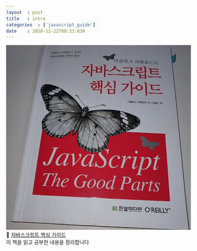 ```yaml
---
layout  : post
title   : intro
categories  : ['javascript_guide']
date    : 2020-12-22T00:33:030
---
```


![book image](/public/img/javascript_guide.png)  
📖 [자바스크립트 핵심 가이드](http://www.yes24.com/Product/Goods/3071412)  
이 책을 읽고 공부한 내용을 정리합니다  
